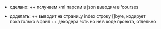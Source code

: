 
+ сделано:
++ получаем xml парсим в json выводим в /courses

+ доделать:
++ выводит на страницу index строку []byte, кодирует пока только в файл
++ декодера есть но не в коде проекта, отдельно
